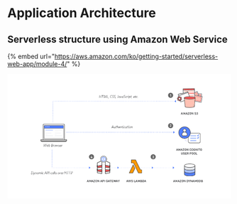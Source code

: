 # Application Architecture

## Serverless structure using Amazon Web Service

{% embed url="https://aws.amazon.com/ko/getting-started/serverless-web-app/module-4/" %}

![](../.gitbook/assets/image%20%283%29.png)



